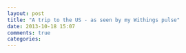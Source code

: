 ```yaml
---
layout: post
title: "A trip to the US - as seen by my Withings pulse"
date: 2013-10-18 15:07
comments: true
categories: 
---
```


